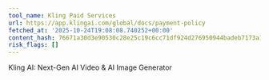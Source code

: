 ```yaml
---
tool_name: Kling Paid Services
url: https://app.klingai.com/global/docs/payment-policy
fetched_at: '2025-10-24T19:08:08.740252+00:00'
content_hash: 76671a30d3e90530c28e25c19c6cc71df924d276950944badeb7173a1dff9c14
risk_flags: []
---
```


Kling AI: Next-Gen AI Video & AI Image Generator
